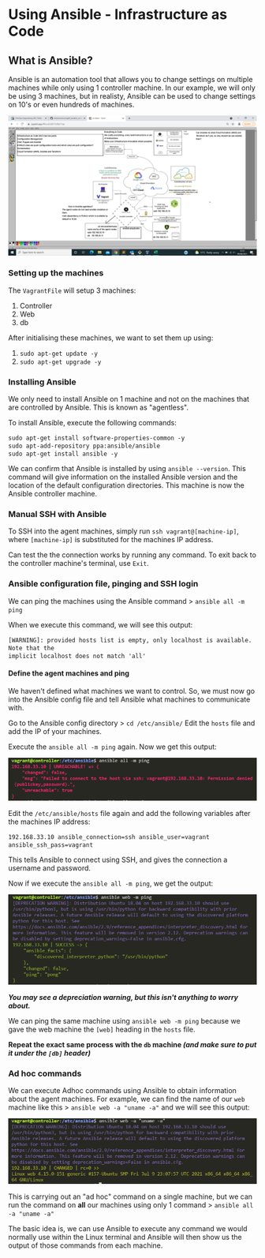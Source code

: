 # Using Ansible - Infrastructure as Code
## What is Ansible?
Ansible is an automation tool that allows you to change settings on multiple machines while only using 1 controller machine. In our example, we will only be using 3 machines, but in realisty, Ansible can be used to change settings on 10's or even hundreds of machines.

![](https://github.com/Mo0rBy/SRE_intro_to_IAC_and_Ansible/blob/main/img/Ansible_Diagram.png)

### Setting up the machines

The `VagrantFile` will setup 3 machines:
1. Controller
2. Web
3. db

After initialising these machines, we want to set them up using:
1. `sudo apt-get update -y`
2. `sudo apt-get upgrade -y`

### Installing Ansible
We only need to install Ansible on 1 machine and not on the machines that are controlled by Ansible. This is known as "agentless".

To install Ansible, execute the following commands:
```
sudo apt-get install software-properties-common -y
sudo apt-add-repository ppa:ansible/ansible
sudo apt-get install ansible -y
```

We can confirm that Ansible is installed by using `ansible --version`. This command will give information on the installed Ansible version and the location of the default configuration directories.
This machine is now the Ansible controller machine.

### Manual SSH with Ansible
To SSH into the agent machines, simply run `ssh vagrant@[machine-ip]`, where `[machine-ip]` is substituted for the machines IP address.

Can test the the connection works by running any command. To exit back to the controller machine's terminal, use `Exit`.

### Ansible configuration file, pinging and SSH login
We can ping the machines using the Ansible command > `ansible all -m ping`

When we execute this command, we will see this output:
```
[WARNING]: provided hosts list is empty, only localhost is available. Note that the        
implicit localhost does not match 'all'
```

#### Define the agent machines and ping
We haven't defined what machines we want to control. So, we must now go into the Ansible config file and tell Ansible what machines to communicate with.

Go to the Ansible config directory > `cd /etc/ansible/`
Edit the `hosts` file and add the IP of your machines.

Execute the `ansible all -m ping` again. Now we get this output:

![](https://github.com/Mo0rBy/SRE_intro_to_IAC_and_Ansible/blob/main/img/Ansible_ping_denied.PNG)

Edit the `/etc/ansible/hosts` file again and add the following variables after the machines IP address:
```
192.168.33.10 ansible_connection=ssh ansible_user=vagrant ansible_ssh_pass=vagrant
```

This tells Ansible to connect using SSH, and gives the connection a username and password.

Now if we execute the `ansible all -m ping`, we get the output:

![](https://github.com/Mo0rBy/SRE_intro_to_IAC_and_Ansible/blob/main/img/Ansible_ping_accepted.PNG)

__*You may see a depreciation warning, but this isn't anything to worry about.*__

We can ping the same machine using `ansible web -m ping` because we gave the web machine the `[web]` heading in the `hosts` file.

**Repeat the exact same process with the `db` machine _(and make sure to put it under the `[db]` header)_**

### Ad hoc commands
We can execute Adhoc commands using Ansible to obtain information about the agent machines. For example, we can find the name of our `web` machine like this > `ansible web -a "uname -a"` and we will see this output:

![](https://github.com/Mo0rBy/SRE_intro_to_IAC_and_Ansible/blob/main/img/adhoc_uname.PNG)

This is carrying out an "ad hoc" command on a single machine, but we can run the command on **all** our machines using only 1 command > `ansible all -a "uname -a"`

The basic idea is, we can use Ansible to execute any command we would normally use within the Linux terminal and Ansible will then show us the output of those commands from each machine.

